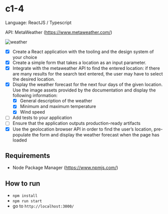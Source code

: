 # c1-4
Language: ReactJS / Typescript

API: MetaWeather (https://www.metaweather.com/)

![weather](https://user-images.githubusercontent.com/48437598/99189067-74f87000-27b3-11eb-904d-e711fc062aca.png)

- [X] Create a React application with the tooling and the design system of your choice
- [X] Create a simple form that takes a location as an input parameter.
- [X] Integrate with the metaweather API to find the entered location: if there are many results for the search text entered, the user may have to select the desired location.
- [X] Display the weather forecast for the next four days of the given location. Use the image assets provided by the documentation and display the following information:
    - [X] General description of the weather
    - [X] Minimum and maximum temperature
    - [X] Wind speed
- [ ] Add tests to your application
- [ ] Ensure that the application outputs production-ready artifacts
- [X] Use the geolocation browser API in order to find the user’s location, pre-populate the form and display the weather forecast when the page has loaded

## Requirements
- Node Package Manager (https://www.npmjs.com/)

## How to run
- `npm install`
- `npm run start`
- go to `http://localhost:3000/`
